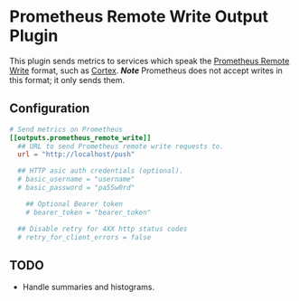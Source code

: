 # Prometheus Remote Write Output Plugin

This plugin sends metrics to services which speak the [Prometheus Remote Write](https://prometheus.io/docs/operating/integrations/#remote-endpoints-and-storage) format, such as [Cortex](https://github.com/cortexproject/cortex).  ***Note*** Prometheus does not accept writes in this format; it only sends them.

## Configuration

```toml
# Send metrics on Prometheus
[[outputs.prometheus_remote_write]]
  ## URL to send Prometheus remote write requests to.
  url = "http://localhost/push"

  ## HTTP asic auth credentials (optional).
  # basic_username = "username"
  # basic_password = "pa55w0rd"

	## Optional Bearer token
	# bearer_token = "bearer_token"

  ## Disable retry for 4XX http status codes
  # retry_for_client_errors = false
```

## TODO
- Handle summaries and histograms.
